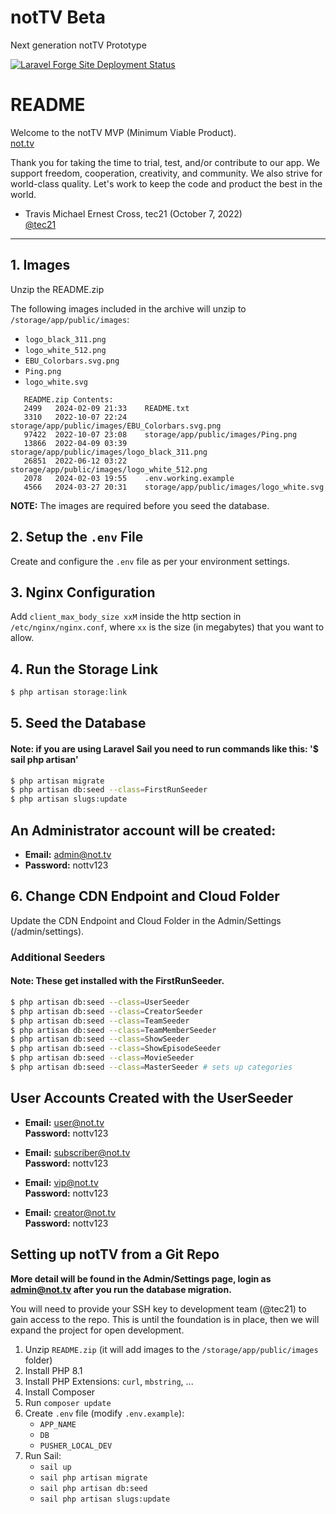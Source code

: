 # notTV Beta
Next generation notTV Prototype

[![Laravel Forge Site Deployment Status](https://img.shields.io/endpoint?url=https%3A%2F%2Fforge.laravel.com%2Fsite-badges%2Febda2b06-9802-464b-b2ec-041cc237c2ec%3Fdate%3D1%26commit%3D1&style=plastic)](https://forge.laravel.com/servers/701295/sites/2043538)

# README

Welcome to the notTV MVP (Minimum Viable Product).  
[not.tv](https://not.tv)

Thank you for taking the time to trial, test, and/or contribute to our app. We support freedom, cooperation, creativity, and community. We also strive for world-class quality. Let's work to keep the code and product the best in the world.

- Travis Michael Ernest Cross, tec21 (October 7, 2022)  
  [@tec21](https://github.com/tec21)

---

## 1. Images

Unzip the README.zip

The following images included in the archive will unzip to `/storage/app/public/images`:

- `logo_black_311.png`
- `logo_white_512.png`
- `EBU_Colorbars.svg.png`
- `Ping.png`
- `logo_white.svg`

```plaintext
   README.zip Contents:
   2499   2024-02-09 21:33    README.txt
   3310   2022-10-07 22:24    storage/app/public/images/EBU_Colorbars.svg.png
   97422  2022-10-07 23:08    storage/app/public/images/Ping.png
   13866  2022-04-09 03:39    storage/app/public/images/logo_black_311.png
   26851  2022-06-12 03:22    storage/app/public/images/logo_white_512.png
   2078   2024-02-03 19:55    .env.working.example
   4566   2024-03-27 20:31    storage/app/public/images/logo_white.svg
```
**NOTE:** The images are required before you seed the database.

## 2. Setup the `.env` File

Create and configure the `.env` file as per your environment settings.

## 3. Nginx Configuration

Add `client_max_body_size xxM` inside the http section in `/etc/nginx/nginx.conf`, where `xx` is the size (in megabytes) that you want to allow.

## 4. Run the Storage Link

```bash
$ php artisan storage:link
```
## 5. Seed the Database
#### Note: if you are using Laravel Sail you need to run commands like this: '$ sail php artisan'

```bash
$ php artisan migrate
$ php artisan db:seed --class=FirstRunSeeder
$ php artisan slugs:update
```
## An Administrator account will be created: #

- **Email:** admin@not.tv
- **Password:** nottv123

## 6. Change CDN Endpoint and Cloud Folder

Update the CDN Endpoint and Cloud Folder in the Admin/Settings (/admin/settings).

### Additional Seeders
#### Note: These get installed with the FirstRunSeeder.

```bash
$ php artisan db:seed --class=UserSeeder
$ php artisan db:seed --class=CreatorSeeder
$ php artisan db:seed --class=TeamSeeder
$ php artisan db:seed --class=TeamMemberSeeder
$ php artisan db:seed --class=ShowSeeder
$ php artisan db:seed --class=ShowEpisodeSeeder
$ php artisan db:seed --class=MovieSeeder
$ php artisan db:seed --class=MasterSeeder # sets up categories
```
## User Accounts Created with the UserSeeder

- **Email:** user@not.tv  
  **Password:** nottv123

- **Email:** subscriber@not.tv  
  **Password:** nottv123

- **Email:** vip@not.tv  
  **Password:** nottv123

- **Email:** creator@not.tv  
  **Password:** nottv123


## Setting up notTV from a Git Repo
  __More detail will be found in the Admin/Settings page, login as admin@not.tv after you run the database migration.__

You will need to provide your SSH key to development team (@tec21) to gain access to the repo. This is until the foundation is in place, then we will expand the project for open development.

1. Unzip `README.zip` (it will add images to the `/storage/app/public/images` folder)
2. Install PHP 8.1
3. Install PHP Extensions: `curl`, `mbstring`, ...
4. Install Composer
5. Run `composer update`
6. Create `.env` file (modify `.env.example`):
    - `APP_NAME`
    - `DB`
    - `PUSHER_LOCAL_DEV`
7. Run Sail:
    - `sail up`
    - `sail php artisan migrate`
    - `sail php artisan db:seed`
    - `sail php artisan slugs:update`
